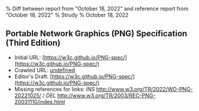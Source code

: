 % Diff between report from "October 18, 2022" and reference report from "October 18, 2022"
% Strudy
% October 18, 2022

## Portable Network Graphics (PNG) Specification (Third Edition)

- Initial URL: [https://w3c.github.io/PNG-spec/](https://w3c.github.io/PNG-spec/)
- Crawled URL: [undefined](undefined)
- Editor's Draft: [https://w3c.github.io/PNG-spec/](https://w3c.github.io/PNG-spec/)
- Missing references for links: *INS* http://www.w3.org/TR/2022/WD-PNG-20221025/ / *DEL* http://www.w3.org/TR/2003/REC-PNG-20031110/index.html



